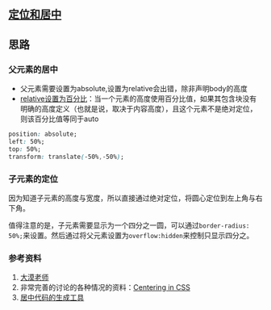 ## [定位和居中](http://ife.baidu.com/course/detail/id/95)
## 思路

### 父元素的居中

* 父元素需要设置为absolute,设置为relative会出错，除非声明body的高度
* [relative设置为百分比](http://acgtofe.com/posts/2014/06/percentage-in-css)：当一个元素的高度使用百分比值，如果其包含块没有明确的高度定义（也就是说，取决于内容高度），且这个元素不是绝对定位，则该百分比值等同于auto

```css
position: absolute;
left: 50%;
top: 50%;
transform: translate(-50%,-50%);
```
### 子元素的定位

因为知道子元素的高度与宽度，所以直接通过绝对定位，将圆心定位到左上角与右下角。

值得注意的是，子元素需要显示为一个四分之一圆，可以通过`border-radius: 50%;`来设置。然后通过将父元素设置为`overflow:hidden`来控制只显示四分之。

### 参考资料
1. [大漠老师](http://www.w3cplus.com/css/advanced-html-css-lesson2-detailed-css-positioning.html)
2. 非常完善的讨论的各种情况的资料：[Centering in CSS](https://css-tricks.com/centering-css-complete-guide/)
3. [居中代码的生成工具](https://css-tricks.com/float-center/)